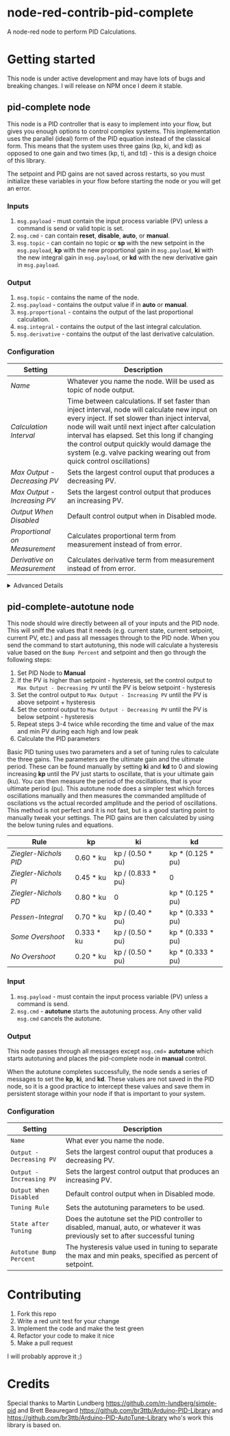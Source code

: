 # node-red-contrib-pid-complete

A node-red node to perform PID Calculations.

# Getting started

This node is under active development and may have lots of bugs and breaking changes. I will release on NPM once I deem it stable.

## pid-complete node

This node is a PID controller that is easy to implement into your flow, but gives you enough options to control complex systems. This implementation uses the parallel (ideal) form of the PID equation instead of the classical form. This means that the system uses three gains (kp, ki, and kd) as opposed to one gain and two times (kp, ti, and td) - this is a design choice of this library.

The setpoint and PID gains are not saved across restarts, so you must initialize these variables in your flow before starting the node or you will get an error.

### Inputs

1. `msg.payload` - must contain the input process variable (PV) unless a command is send or valid topic is set.
2. `msg.cmd` - can contain **reset**, **disable**, **auto**, or **manual**.
3. `msg.topic` - can contain no topic or **sp** with the new setpoint in the `msg.payload`, **kp** with the new proportional gain in `msg.payload`, **ki** with the new integral gain in `msg.payload`, or **kd** with the new derivative gain in `msg.payload`.

### Output

1. `msg.topic` - contains the name of the node.
2. `msg.payload` - contains the output value if in **auto** or **manual**.
3. `msg.proportional` - contains the output of the last proportional calculation.
4. `msg.integral` - contains the output of the last integral calculation.
5. `msg.derivative` - contains the output of the last derivative calculation.

### Configuration

| Setting                       | Description                                                                      |
| ----------------------------- | ---------------------------------------------------------------------------------|
| *Name*                        | Whatever you name the node. Will be used as topic of node output.               |
| *Calculation Interval*        | Time between calculations. If set faster than inject interval, node will calculate new input on every inject. If set slower than inject interval, node will wait until next inject after calculation interval has elapsed. Set this long if changing the control output quickly would damage the system (e.g. valve packing wearing out from quick control oscillations)    |
| *Max Output - Decreasing PV*  | Sets the largest control ouput that produces a decreasing PV.                    |
| *Max Output - Increasing PV*  | Sets the largest control output that produces an increasing PV.                  |
| *Output When Disabled*        | Default control output when in Disabled mode.                                    |
| *Proportional on Measurement* | Calculates proportional term from measurement instead of from error.             |
| *Derivative on Measurement*   | Calculates derivative term from measurement instead of from error.               |

<details>
<summary>Advanced Details</summary>

When setting `msg.cmd` to **manual**, you can either include the desired manual output to `msg.payload` or you can leave it empty which will set the manual output to the last output. The last output value is either the last calculated PID value when in **auto** mode or *Output When Disabled* when in **disable** mode.

When setting `msg.cmd` to **auto** when currently in **manual**, the manual output will be set into the integral term to provide bumpless transition. If `msg.cmd` is set to **auto** while currently in **auto** mode, the integral term will not be reset. THe only way to reset the integral term is to either set `msg.cmd` to **reset** or cycle the node into **disable** then back to **auto** which will reset the integral term to *Output When Disabled*. To change the manual setpoint, you must resend `msg.cmd` with **manual** and the desired output in `msg.payload`.

Setting `msg.cmd` to **reset** will reset the integral term, but will not change the current mode.

Note that the Proportional, Integral, and Derivative outputs only send values when in **auto** mode. You do not need to keep track of these values, but they can be useful for visualization and tuning purposes.

For many applications, including heating applications, *Max Output - Decreasing PV* will be set to 0 and *Max Output - Increasing PV* will be set to the maximum safe output value. For other applications, including cooling applications, the *Max Output - Increasing PV* will be 0 and *Max Output - Decreasing PV* will be the maximum safe output value. For applications that heat and cool, it is common to set a positive and negative range centered at 0. In this case you would separate the positive from negative value outside of the PID node.

</details>

## pid-complete-autotune node

This node should wire directly between all of your inputs and the PID node. This will sniff the values that it needs (e.g. current state, current setpoint, current PV, etc.) and pass all messages through to the PID node. When you send the command to start autotuning, this node will calculate a hysteresis value based on the `Bump Percent` and setpoint and then go through the following steps:

1. Set PID Node to **Manual**
2. If the PV is higher than setpoint - hysteresis, set the control output to `Max Output - Decreasing PV` until the PV is below setpoint - hysteresis
3. Set the control output to `Max Output - Increasing PV` until the PV is above setpoint + hysteresis
4. Set the control output to `Max Output - Decreasing PV` until the PV is below setpoint - hysteresis
5. Repeat steps 3-4 twice while recording the time and value of the max and min PV during each high and low peak
6. Calculate the PID parameters

Basic PID tuning uses two parameters and a set of tuning rules to calculate the three gains. The parameters are the ultimate gain and the ultimate period. These can be found manually by setting **ki** and **kd** to 0 and slowing increasing **kp** until the PV just starts to oscillate, that is your ultimate gain (ku). You can then measure the period of the oscillations, that is your ultimate period (pu). This autotune node does a simpler test which forces oscillations manually and then measures the commanded amplitude of oscilations vs the actual recorded amplitude and the period of oscillations. This method is not perfect and it is not fast, but is a good starting point to manually tweak your settings. The PID gains are then calculated by using the below tuning rules and equations.

| Rule                   | kp         | ki                | kd                 |
| ---------------------- | ---------- |------------------ |--------------------|
| *Ziegler-Nichols PID*  | 0.60 * ku  | kp / (0.50 * pu)  | kp * (0.125 * pu)  |
| *Ziegler-Nichols PI*   | 0.45 * ku  | kp / (0.833 * pu) | 0                  |
| *Ziegler-Nichols PD*   | 0.80 * ku  | 0                 | kp * (0.125 * pu)  |
| *Pessen-Integral*      | 0.70 * ku  | kp / (0.40 * pu)  | kp * (0.333 * pu)  |
| *Some Overshoot*       | 0.333 * ku | kp / (0.50 * pu)  | kp * (0.333 * pu)  |
| *No Overshoot*         | 0.20 * ku  | kp / (0.50 * pu)  | kp * (0.333 * pu)  |


### Input

1. `msg.payload` - must contain the input process variable (PV) unless a command is send.
2. `msg.cmd` - **autotune** starts the autotuning process. Any other valid `msg.cmd` cancels the autotune.


### Output

This node passes through all messages except `msg.cmd`=  **autotune** which starts autotuning and places the pid-complete node in **manual** control.

When the autotune completes successfully, the node sends a series of messages to set the **kp**, **ki**, and **kd**. These values are not saved in the PID node, so it is a good practice to intercept these values and save them in persistent storage within your node if that is important to your system.

### Configuration

| Setting                 | Description                                                                                              |
| ----------------------- | ---------------------------------------------------------------------------------------------------------|
| `Name`                  | What ever you name the node.                                                                             |
| `Output - Decreasing PV`| Sets the largest control ouput that produces a decreasing PV.                                            |
| `Output - Increasing PV`| Sets the largest control output that produces an increasing PV.                                          |
| `Output When Disabled`  | Default control output when in Disabled mode.                                                            |
| `Tuning Rule`           | Sets the autotuning parameters to be used.                                                               |
| `State after Tuning`    | Does the autotune set the PID controller to disabled, manual, auto, or whatever it was previously set to after successful tuning                                                                                                                    |
| `Autotune Bump Percent` | The hysteresis value used in tuning to separate the max and min peaks, specified as percent of setpoint. |

# Contributing

1. Fork this repo
2. Write a red unit test for your change
3. Implement the code and make the test green
4. Refactor your code to make it nice
5. Make a pull request

I will probably approve it ;)

# Credits

Special thanks to Martin Lundberg https://github.com/m-lundberg/simple-pid and Brett Beauregard https://github.com/br3ttb/Arduino-PID-Library and https://github.com/br3ttb/Arduino-PID-AutoTune-Library who's work this library is based on.
